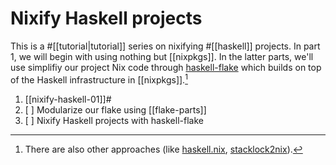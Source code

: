 
# Nixify Haskell projects

This is a #[[tutorial|tutorial]] series on nixifying #[[haskell]] projects. In part 1, we will begin with using nothing but [[nixpkgs]]. In the latter parts, we'll use simplifiy our project Nix code through [haskell-flake](https://community.flake.parts/haskell-flake) which builds on top of the Haskell infrastructure in [[nixpkgs]].[^other] 

1. [[nixify-haskell-01]]#
2. [ ] Modularize our flake using [[flake-parts]]
3. [ ] Nixify Haskell projects with haskell-flake

[^other]: There are also other approaches (like [haskell.nix](https://github.com/input-output-hk/haskell.nix), [stacklock2nix](https://github.com/cdepillabout/stacklock2nix)).
